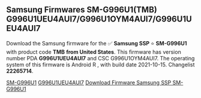 <h2>Samsung Firmwares SM-G996U1(TMB) G996U1UEU4AUI7/G996U1OYM4AUI7/G996U1UEU4AUI7</h2>
Download the Samsung firmware for the ✅ <strong>Samsung SSP </strong> ⭐ <strong>SM-G996U1</strong> with product code <strong>TMB</strong> <strong> from United States</strong>. This firmware has version number PDA <strong>G996U1UEU4AUI7</strong> and CSC G996U1OYM4AUI7. The operating system of this firmware is Android R , with build date 2021-10-15. Changelist <strong>22265714</strong>.


[SM-G996U1](https://samfirm.shop/samsung/model/SM-G996U1)
[G996U1UEU4AUI7](https://samfirm.shop/samsung/pda/G996U1UEU4AUI7)
[Download Firmware Samsung SSP SM-G996U1](https://samfirm.shop/samsung/firmware/465413)
